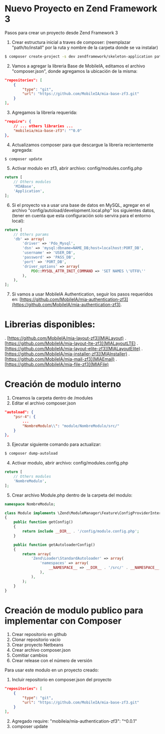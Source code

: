 # Nuevo Proyecto en Zend Framework 3
Pasos para crear un proyecto desde Zend Framework 3

1. Crear estructura inicial a traves de composer: (reemplazar "path/to/install" por la ruta y nombre de la carpeta donde se va instalar)
```bash
$ composer create-project -s dev zendframework/skeleton-application path/to/install
```
2. Vamos a agregar la libreria Base de MobileIA, editamos el archivo "composer.json", donde agregamos la ubicación de la misma:
```json
"repositories": [
    {
        "type": "git",
        "url": "https://github.com/MobileIA/mia-base-zf3.git"
    }
],
```
3. Agregamos la librería requerida:
```json
"require": {
    // ... others libraries ...
    "mobileia/mia-base-zf3": "^0.0"
},
```
4. Actualizamos composer para que descargue la libreria recientemente agregada:
```bash
$ composer update
```
5. Activar modulo en zf3, abrir archivo: config/modules.config.php
```php
return [
    // Others modules
    'MIABase',
    'Application',
];
```
6. Si el proyecto va a usar una base de datos en MySQL, agregar en el archivo "config/autoload/development.local.php" los siguientes datos, (tener en cuenta que esta configuración solo servira para el entorno local):
```php
return [
    // Others params
    'db' => array(
        'driver' => 'Pdo_Mysql',
        'dsn' => 'mysql:dbname=NAME_DB;host=localhost:PORT_DB',
        'username' => 'USER_DB',
        'password' => 'PASS_DB',
        'port' => 'PORT_DB',
        'driver_options' => array(
            PDO::MYSQL_ATTR_INIT_COMMAND => 'SET NAMES \'UTF8\''
        ),
    ),
];
```
7. Si vamos a usar MobileIA Authentication, seguir los pasos requeridos en: [https://github.com/MobileIA/mia-authentication-zf3](https://github.com/MobileIA/mia-authentication-zf3).

# Librerias disponibles:

. [https://github.com/MobileIA/mia-layout-zf3](MIALayout)
. [https://github.com/MobileIA/mia-layout-lte-zf3](MIALayoutLTE)
. [https://github.com/MobileIA/mia-layout-elite-zf3](MIALayoutElite)
. [https://github.com/MobileIA/mia-installer-zf3](MIAInstaller)
. [https://github.com/MobileIA/mia-mail-zf3](MIAEmail)
. [https://github.com/MobileIA/mia-file-zf3](MIAFile)

# Creación de modulo interno

1. Creamos la carpeta dentro de /modules
2. Editar el archivo composer.json
```json
"autoload": {
    "psr-4": {
        ...
        "NombreModulo\\": "module/NombreModulo/src/"
    }
},
```
3. Ejecutar siguiente comando para actualizar:
```bash
$ composer dump-autoload
```
4. Activar modulo, abrir archivo: config/modules.config.php
```php
return [
    // Others modules
    'NombreModulo',
];
```
5. Crear archivo Module.php dentro de la carpeta del modulo:
```php
namespace NombreModulo;

class Module implements \Zend\ModuleManager\Feature\ConfigProviderInterface
{
    public function getConfig()
    {
        return include __DIR__ . '/config/module.config.php';
    }

    public function getAutoloaderConfig()
    {
        return array(
            'Zend\Loader\StandardAutoloader' => array(
                'namespaces' => array(
                    __NAMESPACE__ => __DIR__ . '/src/' . __NAMESPACE__,
                ),
            ),
        );
    }
}
```

# Creación de modulo publico para implementar con Composer

1. Crear repositorio en github
2. Clonar repositorio vacío
3. Crear proyecto Netbeans
4. Crear archivo composer.json
5. Comitiar cambios
6. Crear release con el número de versión

Para usar este modulo en un proyecto creado:

1. Incluir repositorio en composer.json del proyecto
```json
"repositories": [
    {
        "type": "git",
        "url": "https://github.com/MobileIA/mia-base-zf3.git"
    }
],
```
2. Agregado require: "mobileia/mia-authentication-zf3": "^0.0.1"
3. composer update
